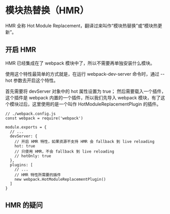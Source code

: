 <!--
 * @Description: 模块支持热替换（HMR）机制
 * @Autor: lijinpeng
 * @Date: 2021-03-14 20:11:16
 * @LastEditors: lijinpeng
-->

# 模块热替换（HMR）
HMR 全称 Hot Module Replacement，翻译过来叫作“模块热替换”或“模块热更新”。

## 开启 HMR
HMR 已经集成在了 webpack 模块中了，所以不需要再单独安装什么模块。

使用这个特性最简单的方式就是，在运行 webpack-dev-server 命令时，通过 --hot 参数去开启这个特性。

首先需要将 devServer 对象中的 hot 属性设置为 true；
然后需要载入一个插件，这个插件是 webpack 内置的一个插件，所以我们先导入 webpack 模块，有了这个模块过后，这里使用的是一个叫作 HotModuleReplacementPlugin 的插件。

```
// ./webpack.config.js
const webpack = require('webpack')

module.exports = {
  // ...
  devServer: {
    // 开启 HMR 特性，如果资源不支持 HMR 会 fallback 到 live reloading
    hot: true
    // 只使用 HMR，不会 fallback 到 live reloading
    // hotOnly: true
  },
  plugins: [
    // ...
    // HMR 特性所需要的插件
    new webpack.HotModuleReplacementPlugin()
  ]
}
```

## HMR 的疑问